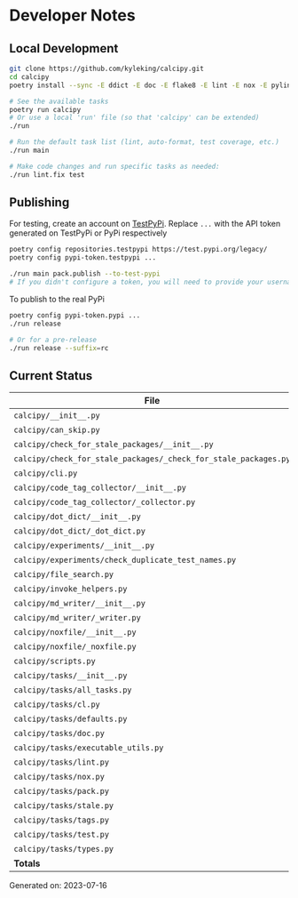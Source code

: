 # Developer Notes

## Local Development

```sh
git clone https://github.com/kyleking/calcipy.git
cd calcipy
poetry install --sync -E ddict -E doc -E flake8 -E lint -E nox -E pylint -E stale -E tags -E test -E types

# See the available tasks
poetry run calcipy
# Or use a local 'run' file (so that 'calcipy' can be extended)
./run

# Run the default task list (lint, auto-format, test coverage, etc.)
./run main

# Make code changes and run specific tasks as needed:
./run lint.fix test
```

## Publishing

For testing, create an account on [TestPyPi](https://test.pypi.org/legacy/). Replace `...` with the API token generated on TestPyPi or PyPi respectively

```sh
poetry config repositories.testpypi https://test.pypi.org/legacy/
poetry config pypi-token.testpypi ...

./run main pack.publish --to-test-pypi
# If you didn't configure a token, you will need to provide your username and password to publish
```

To publish to the real PyPi

```sh
poetry config pypi-token.pypi ...
./run release

# Or for a pre-release
./run release --suffix=rc
```

## Current Status

<!-- {cts} COVERAGE -->
| File                                                            |   Statements |   Missing |   Excluded | Coverage   |
|-----------------------------------------------------------------|--------------|-----------|------------|------------|
| `calcipy/__init__.py`                                           |            2 |         0 |          0 | 100.0%     |
| `calcipy/can_skip.py`                                           |           17 |         1 |          0 | 92.9%      |
| `calcipy/check_for_stale_packages/__init__.py`                  |            4 |         2 |          0 | 50.0%      |
| `calcipy/check_for_stale_packages/_check_for_stale_packages.py` |          114 |         8 |          3 | 90.9%      |
| `calcipy/cli.py`                                                |           93 |        22 |         13 | 70.2%      |
| `calcipy/code_tag_collector/__init__.py`                        |            4 |         2 |          0 | 50.0%      |
| `calcipy/code_tag_collector/_collector.py`                      |          146 |         2 |          0 | 96.9%      |
| `calcipy/dot_dict/__init__.py`                                  |            4 |         2 |          0 | 50.0%      |
| `calcipy/dot_dict/_dot_dict.py`                                 |            8 |         0 |          0 | 100.0%     |
| `calcipy/experiments/__init__.py`                               |            0 |         0 |          0 | 100.0%     |
| `calcipy/experiments/check_duplicate_test_names.py`             |           36 |         0 |          2 | 98.3%      |
| `calcipy/file_search.py`                                        |           38 |         0 |          2 | 100.0%     |
| `calcipy/invoke_helpers.py`                                     |           32 |         3 |          0 | 90.7%      |
| `calcipy/md_writer/__init__.py`                                 |            4 |         2 |          0 | 50.0%      |
| `calcipy/md_writer/_writer.py`                                  |           95 |         7 |          0 | 91.9%      |
| `calcipy/noxfile/__init__.py`                                   |            4 |         2 |          0 | 50.0%      |
| `calcipy/noxfile/_noxfile.py`                                   |           50 |         2 |         32 | 95.2%      |
| `calcipy/scripts.py`                                            |           12 |         0 |         27 | 100.0%     |
| `calcipy/tasks/__init__.py`                                     |            0 |         0 |          0 | 100.0%     |
| `calcipy/tasks/all_tasks.py`                                    |           47 |         2 |          0 | 96.8%      |
| `calcipy/tasks/cl.py`                                           |           28 |         6 |          0 | 77.8%      |
| `calcipy/tasks/defaults.py`                                     |           20 |         0 |          0 | 92.9%      |
| `calcipy/tasks/doc.py`                                          |           45 |         0 |          8 | 100.0%     |
| `calcipy/tasks/executable_utils.py`                             |           30 |         2 |          0 | 94.4%      |
| `calcipy/tasks/lint.py`                                         |           57 |         1 |          0 | 93.1%      |
| `calcipy/tasks/nox.py`                                          |            8 |         0 |          0 | 100.0%     |
| `calcipy/tasks/pack.py`                                         |           32 |         4 |          0 | 85.4%      |
| `calcipy/tasks/stale.py`                                        |            9 |         2 |          0 | 81.8%      |
| `calcipy/tasks/tags.py`                                         |           15 |         0 |          0 | 100.0%     |
| `calcipy/tasks/test.py`                                         |           45 |         1 |          2 | 95.4%      |
| `calcipy/tasks/types.py`                                        |           17 |         0 |          0 | 100.0%     |
| **Totals**                                                      |         1016 |        73 |         89 | 91.5%      |

Generated on: 2023-07-16
<!-- {cte} -->
